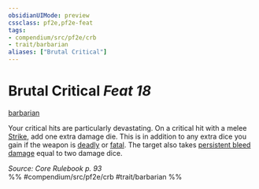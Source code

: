 ```yaml
---
obsidianUIMode: preview
cssclass: pf2e,pf2e-feat
tags:
- compendium/src/pf2e/crb
- trait/barbarian
aliases: ["Brutal Critical"]
---
```

# Brutal Critical  *Feat 18*  
[barbarian](/rules/traits/barbarian.md)  


Your critical hits are particularly devastating. On a critical hit with a melee [Strike](/rules/actions/strike.md), add one extra damage die. This is in addition to any extra dice you gain if the weapon is [deadly](/rules/traits/deadly.md) or [fatal](/rules/traits/fatal.md). The target also takes [persistent bleed damage](/rules/conditions.md#Persistent%20Damage) equal to two damage dice.

*Source: Core Rulebook p. 93*  
%% #compendium/src/pf2e/crb #trait/barbarian %%